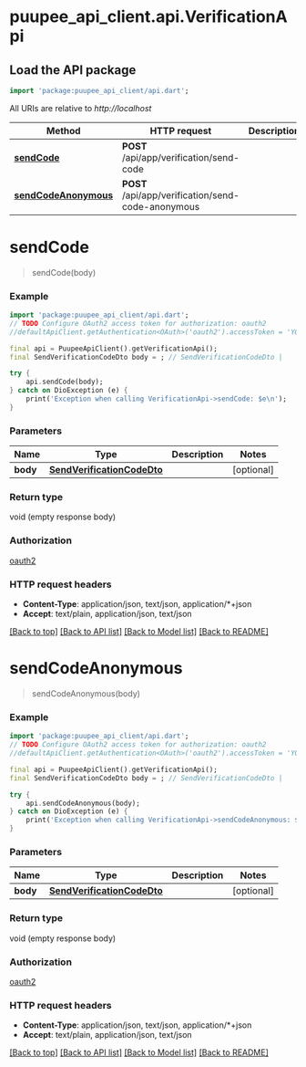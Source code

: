 # puupee_api_client.api.VerificationApi

## Load the API package
```dart
import 'package:puupee_api_client/api.dart';
```

All URIs are relative to *http://localhost*

Method | HTTP request | Description
------------- | ------------- | -------------
[**sendCode**](VerificationApi.md#sendcode) | **POST** /api/app/verification/send-code | 
[**sendCodeAnonymous**](VerificationApi.md#sendcodeanonymous) | **POST** /api/app/verification/send-code-anonymous | 


# **sendCode**
> sendCode(body)



### Example
```dart
import 'package:puupee_api_client/api.dart';
// TODO Configure OAuth2 access token for authorization: oauth2
//defaultApiClient.getAuthentication<OAuth>('oauth2').accessToken = 'YOUR_ACCESS_TOKEN';

final api = PuupeeApiClient().getVerificationApi();
final SendVerificationCodeDto body = ; // SendVerificationCodeDto | 

try {
    api.sendCode(body);
} catch on DioException (e) {
    print('Exception when calling VerificationApi->sendCode: $e\n');
}
```

### Parameters

Name | Type | Description  | Notes
------------- | ------------- | ------------- | -------------
 **body** | [**SendVerificationCodeDto**](SendVerificationCodeDto.md)|  | [optional] 

### Return type

void (empty response body)

### Authorization

[oauth2](../README.md#oauth2)

### HTTP request headers

 - **Content-Type**: application/json, text/json, application/*+json
 - **Accept**: text/plain, application/json, text/json

[[Back to top]](#) [[Back to API list]](../README.md#documentation-for-api-endpoints) [[Back to Model list]](../README.md#documentation-for-models) [[Back to README]](../README.md)

# **sendCodeAnonymous**
> sendCodeAnonymous(body)



### Example
```dart
import 'package:puupee_api_client/api.dart';
// TODO Configure OAuth2 access token for authorization: oauth2
//defaultApiClient.getAuthentication<OAuth>('oauth2').accessToken = 'YOUR_ACCESS_TOKEN';

final api = PuupeeApiClient().getVerificationApi();
final SendVerificationCodeDto body = ; // SendVerificationCodeDto | 

try {
    api.sendCodeAnonymous(body);
} catch on DioException (e) {
    print('Exception when calling VerificationApi->sendCodeAnonymous: $e\n');
}
```

### Parameters

Name | Type | Description  | Notes
------------- | ------------- | ------------- | -------------
 **body** | [**SendVerificationCodeDto**](SendVerificationCodeDto.md)|  | [optional] 

### Return type

void (empty response body)

### Authorization

[oauth2](../README.md#oauth2)

### HTTP request headers

 - **Content-Type**: application/json, text/json, application/*+json
 - **Accept**: text/plain, application/json, text/json

[[Back to top]](#) [[Back to API list]](../README.md#documentation-for-api-endpoints) [[Back to Model list]](../README.md#documentation-for-models) [[Back to README]](../README.md)

